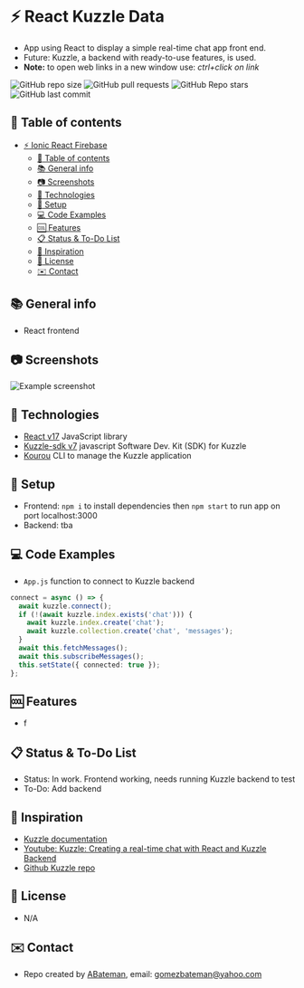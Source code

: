 # :zap: React Kuzzle Data

* App using React to display a simple real-time chat app front end.
* Future: Kuzzle, a backend with ready-to-use features, is used.
* **Note:** to open web links in a new window use: _ctrl+click on link_

![GitHub repo size](https://img.shields.io/github/repo-size/AndrewJBateman/react-kuzzle-data?style=plastic)
![GitHub pull requests](https://img.shields.io/github/issues-pr/AndrewJBateman/react-kuzzle-data?style=plastic)
![GitHub Repo stars](https://img.shields.io/github/stars/AndrewJBateman/react-kuzzle-data?style=plastic)
![GitHub last commit](https://img.shields.io/github/last-commit/AndrewJBateman/react-kuzzle-data?style=plastic)

## :page_facing_up: Table of contents

* [:zap: Ionic React Firebase](#zap-ionic-react-firebase)
  * [:page_facing_up: Table of contents](#page_facing_up-table-of-contents)
  * [:books: General info](#books-general-info)
  * [:camera: Screenshots](#camera-screenshots)
  * [:signal_strength: Technologies](#signal_strength-technologies)
  * [:floppy_disk: Setup](#floppy_disk-setup)
  * [:computer: Code Examples](#computer-code-examples)
  * [:cool: Features](#cool-features)
  * [:clipboard: Status & To-Do List](#clipboard-status--to-do-list)
  * [:clap: Inspiration](#clap-inspiration)
  * [:file_folder: License](#file_folder-license)
  * [:envelope: Contact](#envelope-contact)

## :books: General info

* React frontend

## :camera: Screenshots

![Example screenshot](./img/app.png)

## :signal_strength: Technologies

* [React v17](https://reactjs.org/) JavaScript library
* [Kuzzle-sdk v7](https://www.npmjs.com/package/kuzzle-sdk?activeTab=readme) javascript Software Dev. Kit (SDK) for Kuzzle
* [Kourou](https://github.com/kuzzleio/kourou) CLI to manage the Kuzzle application

## :floppy_disk: Setup

* Frontend: `npm i` to install dependencies then `npm start` to run app on port localhost:3000
* Backend: tba

## :computer: Code Examples

* `App.js` function to connect to Kuzzle backend 

```typescript
connect = async () => {
  await kuzzle.connect();
  if (!(await kuzzle.index.exists('chat'))) {
    await kuzzle.index.create('chat');
    await kuzzle.collection.create('chat', 'messages');
  }
  await this.fetchMessages();
  await this.subscribeMessages();
  this.setState({ connected: true });
};
```

## :cool: Features

* f

## :clipboard: Status & To-Do List

* Status: In work. Frontend working, needs running Kuzzle backend to test
* To-Do: Add backend

## :clap: Inspiration

* [Kuzzle documentation](https://docs.kuzzle.io/core/2/guides/introduction/what-is-kuzzle/)
* [Youtube: Kuzzle: Creating a real-time chat with React and Kuzzle Backend](https://www.youtube.com/watch?v=YzlQ7l4r2Gk)
* [Github Kuzzle repo](https://github.com/kuzzleio/kuzzle)

## :file_folder: License

* N/A

## :envelope: Contact

* Repo created by [ABateman](https://github.com/AndrewJBateman), email: gomezbateman@yahoo.com
